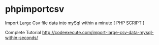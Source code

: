 # phpimportcsv

Import Large Csv file data into mySql within a minute [ PHP SCRIPT ]

Complete Tutorial
http://codeexecute.com/import-large-csv-data-mysql-within-seconds/

